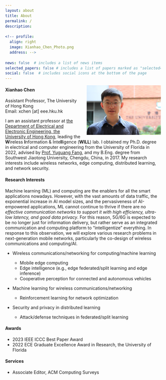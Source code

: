 ```yaml
---
layout: about
title: About
permalink: /
description: 

<!-- profile:
  align: right
  image: Xianhao_Chen_Photo.png
  address: -->

news: false  # includes a list of news items
selected_papers: false # includes a list of papers marked as "selected={true}"
social: false  # includes social icons at the bottom of the page
---
```


<img src = "../assets/img/Xianhao_Chen_hku_photo2.jpg" align = "right" width = "240" height="160" style="margin-left: 20px;">

#### Xianhao Chen ####
Assistant Professor, The University of Hong Kong<br>
Email: xchen [at] eee.hku.hk

I am an assistant professor at [the Department of Electrical and Electronic Engineering, the University of Hong Kong](https://www.eee.hku.hk/), leading the <strong>W</strong>ireless <strong>I</strong>nformation & Inte<strong>ll</strong>igence (<strong>WILL</strong>) lab. I obtained my Ph.D. degree in electrical and computer engineering from the University of Florida in 2022, advised by [Prof. Yuguang Fang](http://www.fang.ece.ufl.edu/), and my B.Eng. degree from Southwest Jiaotong University, Chengdu, China, in 2017. My research interests include wireless networks, edge computing, distributed learning, and network security.

<!--**If you are interested in working with me as a Ph.D. student/research assistant, please feel free to drop me an email including your CV, transcript, and sample publications (if any).** Due to the volume of email inquiries, I may only be able to contact shortlisted candidates (usually within one week). Thanks for your understanding. -->

#### Research Interests ####
Machine learning (ML) and computing are the enablers for all the smart applications nowadays. However, with the vast amounts of data traffic, the exponential increase in AI model sizes, and the pervasiveness of AI-empowered applications, ML cannot continue to thrive if there are no *effective communication networks to support it with high efficiency, ultra-low latency, and good data privacy*. For this reason, 5G/6G is expected to be no longer just for information delivery, but rather serve as an integrated communication and computing platform to “intelligentize” everything. In response to this observation, we will explore various research problems in next-generation mobile networks, particularly the co-design of wireless communications and computing/AI.

- Wireless communications/networking for computing/machine learning
  - Mobile edge computing
  - Edge intelligence (e.g., edge federated/split learning and edge inference)
  - Cooperative perception for connected and autonomous vehicles

- Machine learning for wireless communications/networking
  - Reinforcement learning for network optimization
 
- Security and privacy in distributed learning
  - Attack/defense techniques in federated/split learning

#### Awards ####
- 2023 IEEE ICCC Best Paper Award
- 2022 ECE Graduate Excellence Award in Research, the University of Florida

#### Services ####
- Associate Editor, ACM Computing Surveys


